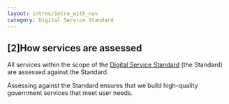 ```yaml
---
layout: intros/intro_with_nav
category: Digital Service Standard
---
```

## [2]How services are assessed

All services within the scope of the [Digital Service Standard](/digital-service-standard/scope-standard/) (the Standard) are assessed against the Standard.

Assessing against the Standard ensures that we build high-quality government services that meet user needs.

